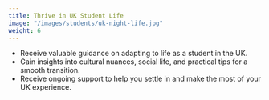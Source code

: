 ```yaml
---
title: Thrive in UK Student Life 
image: "/images/students/uk-night-life.jpg"
weight: 6
---
```


- Receive valuable guidance on adapting to life as a student in the UK.
- Gain insights into cultural nuances, social life, and practical tips for a smooth transition.
- Receive ongoing support to help you settle in and make the most of your UK experience.
